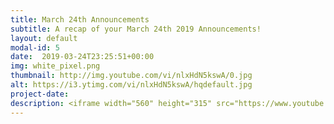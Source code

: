 ```yaml
---
title: March 24th Announcements
subtitle: A recap of your March 24th 2019 Announcements!
layout: default
modal-id: 5 
date:  2019-03-24T23:25:51+00:00
img: white_pixel.png
thumbnail: http://img.youtube.com/vi/nlxHdN5kswA/0.jpg
alt: https://i3.ytimg.com/vi/nlxHdN5kswA/hqdefault.jpg
project-date: 
description: <iframe width="560" height="315" src="https://www.youtube.com/embed/nlxHdN5kswA" frameborder="0" allowfullscreen></iframe> 
---
```

